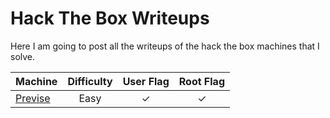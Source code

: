 # Hack The Box Writeups 

Here I am going to post all the writeups of the hack the box machines that I solve.

| Machine 			 | Difficulty | User Flag | Root Flag |
|--------------------|   :----:   |	:-----:   |  :-----:  |
| [Previse](easy/previse.pdf) | Easy | ✓ | ✓ |